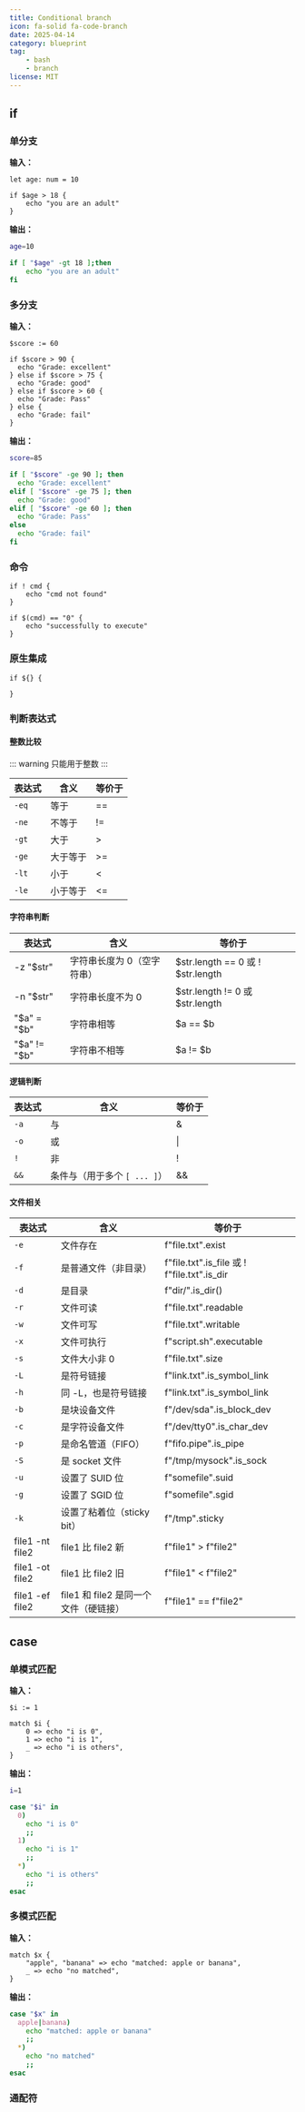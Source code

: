 ```yaml
---
title: Conditional branch
icon: fa-solid fa-code-branch
date: 2025-04-14
category: blueprint
tag: 
    - bash
    - branch
license: MIT
---
```


## if

### 单分支

**输入：**
```hulo
let age: num = 10

if $age > 18 {
    echo "you are an adult"
}
```

**输出：**
```bash
age=10

if [ "$age" -gt 18 ];then
    echo "you are an adult"
fi
```

### 多分支

**输入：**
```hulo
$score := 60

if $score > 90 {
  echo "Grade: excellent"
} else if $score > 75 {
  echo "Grade: good"
} else if $score > 60 {
  echo "Grade: Pass"
} else {
  echo "Grade: fail"
}
```

**输出：**
```bash
score=85

if [ "$score" -ge 90 ]; then
  echo "Grade: excellent"
elif [ "$score" -ge 75 ]; then
  echo "Grade: good"
elif [ "$score" -ge 60 ]; then
  echo "Grade: Pass"
else
  echo "Grade: fail"
fi
```


### 命令
```
if ! cmd {
    echo "cmd not found"
}

if $(cmd) == "0" {
    echo "successfully to execute"
}
```

### 原生集成
```
if ${} {

}
```

### 判断表达式

#### 整数比较
::: warning
只能用于整数
:::

| 表达式      | 含义 | 等价于 |
| ----------- | ----------- | ----------- |
| `-eq` |	等于	|  == |
| `-ne` |	不等于  | != |
| `-gt` |	大于	|  > |
| `-ge` |	大于等于 | >= |
| `-lt` |	小于	 | < |
| `-le` |	小于等于 | <= |

#### 字符串判断

| 表达式      | 含义 | 等价于 |
| ----------- | ----------- | ----------- |
| -z "$str" |	字符串长度为 0（空字符串）| $str.length == 0 或 ! $str.length |
| -n "$str" | 字符串长度不为 0 | $str.length != 0 或 $str.length |
| "$a" = "$b" |	字符串相等| $a == $b |
| "$a" != "$b" | 字符串不相等 | $a != $b |

#### 逻辑判断
| 表达式      | 含义 | 等价于 |
| ----------- | ----------- | ----------- |
| `-a`      | 与       | & |
| `-o`   | 或        | \| |
| `!`   | 非        | ! |
| `&&`   | 条件与（用于多个 `[ ... ]`）| && |


#### 文件相关

| 表达式      | 含义 | 等价于 |
| ----------- | ----------- | ----------- |
| `-e` | 文件存在 | f"file.txt".exist |
| `-f` | 是普通文件（非目录）| f"file.txt".is_file 或 ! f"file.txt".is_dir |
| `-d` | 是目录 | f"dir/".is_dir() |
| `-r` | 文件可读 |	f"file.txt".readable |
| `-w` | 文件可写 | f"file.txt".writable |
| `-x` | 文件可执行 | f"script.sh".executable |
| `-s` | 文件大小非 0 | f"file.txt".size |
| `-L` | 是符号链接 | f"link.txt".is_symbol_link |
| `-h` | 同 -L，也是符号链接 | f"link.txt".is_symbol_link |
| `-b` | 是块设备文件 | f"/dev/sda".is_block_dev |
| `-c` | 是字符设备文件 | f"/dev/tty0".is_char_dev |
| `-p` | 是命名管道（FIFO）| f"fifo.pipe".is_pipe |
| `-S` | 是 socket 文件	| f"/tmp/mysock".is_sock |
| `-u` | 设置了 SUID 位 | f"somefile".suid |
| `-g` | 设置了 SGID 位	| f"somefile".sgid |
| `-k` | 设置了粘着位（sticky bit）| f"/tmp".sticky |
| file1 -nt file2 |	file1 比 file2 新 |	f"file1" > f"file2" |
| file1 -ot file2 | file1 比 file2 旧 |	f"file1" < f"file2" |
| file1 -ef file2 | file1 和 file2 是同一个文件（硬链接）|	f"file1" == f"file2" |

## case

### 单模式匹配

**输入：**
```hulo
$i := 1

match $i {
    0 => echo "i is 0",
    1 => echo "i is 1",
    _ => echo "i is others",
}
```

**输出：**
```bash
i=1

case "$i" in
  0)
    echo "i is 0"
    ;;
  1)
    echo "i is 1"
    ;;
  *)
    echo "i is others"
    ;;
esac
```

### 多模式匹配

**输入：**
```hulo
match $x {
    "apple", "banana" => echo "matched: apple or banana",
    _ => echo "no matched",
}
```

**输出：**
```bash
case "$x" in
  apple|banana)
    echo "matched: apple or banana"
    ;;
  *)
    echo "no matched"
    ;;
esac
```

### 通配符
